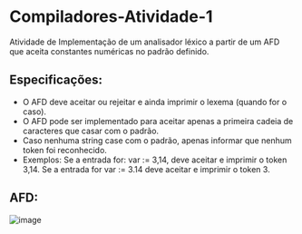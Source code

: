 # Compiladores-Atividade-1
Atividade de Implementação de um analisador léxico a partir de um AFD que aceita constantes numéricas no padrão definido.

## Especificações:
- O AFD deve aceitar ou rejeitar e ainda imprimir o lexema (quando for o caso).
- O AFD pode ser implementado para aceitar apenas a primeira cadeia de caracteres que casar com o padrão.
- Caso nenhuma string case com o padrão, apenas informar que nenhum token foi reconhecido.
- Exemplos: Se a entrada for: var := 3,14, deve aceitar e imprimir o token 3,14. Se a entrada for var := 3.14 deve aceitar e imprimir o token 3.

## AFD:
![image](https://github.com/user-attachments/assets/d68e0c5a-5210-43dc-af44-b0dfb16c5532)
